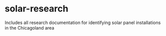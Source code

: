 # solar-research
Includes all research documentation for identifying solar panel installations in the Chicagoland area



